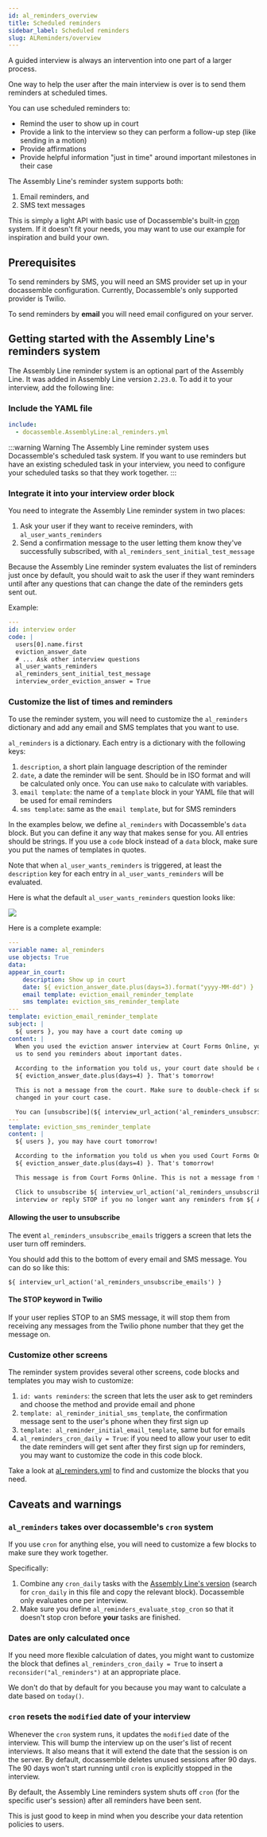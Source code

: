 ```yaml
---
id: al_reminders_overview
title: Scheduled reminders
sidebar_label: Scheduled reminders
slug: ALReminders/overview
---
```


A guided interview is always an intervention into one part of a larger process.

One way to help the user after the main interview is over is to send them reminders
at scheduled times.

You can use scheduled reminders to:

* Remind the user to show up in court
* Provide a link to the interview so they can perform a follow-up step (like sending in a motion)
* Provide affirmations
* Provide helpful information "just in time" around important milestones in their case

The Assembly Line's reminder system supports both:

1. Email reminders, and
1. SMS text messages

This is simply a light API with basic use of Docassemble's built-in 
[cron](https://docassemble.org/docs/background.html#scheduled) system. If it doesn't
fit your needs, you may want to use our example for inspiration and build your own.

## Prerequisites

To send reminders by SMS, you will need an SMS provider set up in your docassemble configuration.
Currently, Docassemble's only supported provider is Twilio.

To send reminders by **email** you will need email configured on your server.


## Getting started with the Assembly Line's reminders system

The Assembly Line reminder system is an optional part of the Assembly Line.
It was added in Assembly Line version `2.23.0`.
To add it to your interview, add the following line:

### Include the YAML file
```yaml
include:
  - docassemble.AssemblyLine:al_reminders.yml
```

:::warning Warning
The Assembly Line reminder system uses Docassemble's scheduled task system.
If you want to use reminders but have an existing scheduled task in your interview, you need
to configure your scheduled tasks so that they work together. 
:::

### Integrate it into your interview order block

You need to integrate the Assembly Line reminder system in two places:

1. Ask your user if they want to receive reminders, with `al_user_wants_reminders`
1. Send a confirmation message to the user letting them know they've successfully subscribed, with `al_reminders_sent_initial_test_message`

Because the Assembly Line reminder system evaluates the list of reminders just once by default,
you should wait to ask the user if they want reminders until after any questions that can change
the date of the reminders gets sent out.

Example:

```yaml
---
id: interview order
code: |
  users[0].name.first
  eviction_answer_date
  # ... Ask other interview questions
  al_user_wants_reminders
  al_reminders_sent_initial_test_message
  interview_order_eviction_answer = True
```

### Customize the list of times and reminders

To use the reminder system, you will need to customize 
the `al_reminders` dictionary and add any email and SMS 
templates that you want to use.

`al_reminders` is a dictionary. Each entry is a dictionary
with the following keys:

1. `description`, a short plain language description of the reminder
1. `date`, a date the reminder will be sent. Should be in ISO format and will be calculated only once. You can use `mako` to calculate with variables.
1. `email template`: the name of a `template` block in your YAML file that will be used for email reminders
1. `sms template`: same as the `email template`, but for SMS reminders

In the examples below, we define `al_reminders` with Docassemble's `data` block. But you
can define it any way that makes sense for you. All entries should be strings. If you use
a `code` block instead of a `data` block, make sure you put the names of templates in quotes.

Note that when `al_user_wants_reminders` is triggered,
at least the `description` key for each entry in `al_user_wants_reminders`
will be evaluated.

Here is what the default `al_user_wants_reminders` question looks like:

![](../../assets/reminders_question.png)

Here is a complete example:

```yaml
---
variable name: al_reminders
use objects: True
data:
appear_in_court:
    description: Show up in court
    date: ${ eviction_answer_date.plus(days=3).format("yyyy-MM-dd") }
    email template: eviction_email_reminder_template
    sms template: eviction_sms_reminder_template
---
template: eviction_email_reminder_template
subject: |
  ${ users }, you may have a court date coming up
content: |
  When you used the eviction answer interview at Court Forms Online, you asked
  us to send you reminders about important dates.
  
  According to the information you told us, your court date should be on 
  ${ eviction_answer_date.plus(days=4) }. That's tomorrow!

  This is not a message from the court. Make sure to double-check if something
  changed in your court case.

  You can [unsubscribe](${ interview_url_action('al_reminders_unsubscribe_emails') }) if you no longer want to get reminders.
---
template: eviction_sms_reminder_template
content: |
  ${ users }, you may have court tomorrow!

  According to the information you told us when you used Court Forms Online, your court date should be on 
  ${ eviction_answer_date.plus(days=4) }. That's tomorrow!

  This message is from Court Forms Online. This is not a message from the court.

  Click to unsubscribe ${ interview_url_action('al_reminders_unsubscribe_emails') } to stop reminders from this
  interview or reply STOP if you no longer want any reminders from ${ AL_ORGANIZATION_TITLE }.
```

#### Allowing the user to unsubscribe

The event `al_reminders_unsubscribe_emails` triggers a screen that lets the user
turn off reminders.

You should add this to the bottom of every email and SMS message. You can do so like this:

`${ interview_url_action('al_reminders_unsubscribe_emails') }`

#### The STOP keyword in Twilio

If your user replies STOP to an SMS message, it will stop them from receiving any messages
from the Twilio phone number that they get the message on.

### Customize other screens

The reminder system provides several other screens, code blocks and templates you may wish to customize:

1. `id: wants reminders`: the screen that lets the user ask to get reminders and choose the method and provide email and phone
1. `template: al_reminder_initial_sms_template`, the confirmation message sent to the user's phone when they first sign up
1. `template: al_reminder_initial_email_template`, same but for emails
1. `al_reminders_cron_daily = True`: if you need to allow your user to edit the date reminders 
will get sent after they first sign up for reminders, you may want to customize the code in this code block.

Take a look at 
[al_reminders.yml](https://github.com/SuffolkLITLab/docassemble-AssemblyLine/blob/main/docassemble/AssemblyLine/data/questions/al_reminders.yml)
to find and customize the blocks that you need.

## Caveats and warnings

### `al_reminders` takes over docassemble's `cron` system

If you use `cron` for anything else, you will need to customize a few blocks
to make sure they work together.

Specifically:

1. Combine any `cron_daily` tasks with the [Assembly Line's version](https://github.com/SuffolkLITLab/docassemble-AssemblyLine/blob/main/docassemble/AssemblyLine/data/questions/al_reminders.yml) (search for `cron_daily` in this file and copy the relevant block). Docassemble only evaluates one per interview.
1. Make sure you define `al_reminders_evaluate_stop_cron` so that it doesn't stop
cron before **your** tasks are finished.

### Dates are only calculated once

If you need more flexible calculation of dates, you might want to 
customize the block that defines `al_reminders_cron_daily = True` to insert a 
`reconsider("al_reminders")` at an appropriate place.

We don't do that by default for you because you may want to calculate a date
based on `today()`.

### `cron` resets the `modified` date of your interview

Whenever the `cron` system runs, it updates the `modified` date of the interview.
This will bump the interview up on the user's list of recent interviews. It also
means that it will extend the date that the session is on the server. By default,
docassemble deletes unused sessions after 90 days. The 90 days won't start running
until `cron` is explicitly stopped in the interview.

By default, the Assembly Line reminders system shuts off `cron` (for the specific
user's session) after all reminders have been sent.

This is just good to keep in mind when you describe your data retention policies to users.